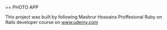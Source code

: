 == PHOTO APP

This project was built by following Mashrur Hossains Proffesional Ruby on Rails developer course on www.udemy.com
